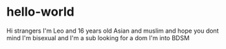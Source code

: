 # hello-world
Hi strangers
I'm Leo and 16 years old
Asian and muslim and hope you dont mind
I'm bisexual and I'm a sub looking for a dom
I'm into BDSM
